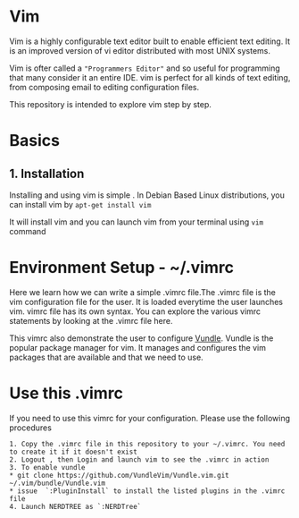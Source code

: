 # Vim

Vim is a highly configurable text editor built to enable efficient text editing. It is an improved version of vi editor distributed with most UNIX systems.

Vim is ofter called a `"Programmers Editor"` and so useful for programming that many consider it an entire IDE. vim is perfect for all kinds of text editing, from composing email to editing configuration files.
 

This repository is intended to explore vim step by step.
# Basics
## 1. Installation

Installing and using vim is simple . In Debian Based Linux distributions, you can install vim by
    `apt-get install vim`

It will install vim and you can launch vim from your terminal using `vim` command



# Environment Setup - ~/.vimrc 
 
Here we learn how we can write a simple .vimrc file.The .vimrc file is the vim configuration file for the user. It is loaded everytime the user launches vim. vimrc file has its own syntax. You can explore the various vimrc statements by looking at the .vimrc file here.

This vimrc also demonstrate the user to configure [Vundle](https://github.com/VundleVim/Vundle.vim). Vundle is the popular package manager for vim. It manages and configures the vim packages that are available and that we need to use.

# Use this .vimrc

If you need to use this vimrc for your configuration. Please use the following procedures

    1. Copy the .vimrc file in this repository to your ~/.vimrc. You need to create it if it doesn't exist
    2. Logout , then Login and launch vim to see the .vimrc in action
    3. To enable vundle
    * git clone https://github.com/VundleVim/Vundle.vim.git ~/.vim/bundle/Vundle.vim
    * issue  `:PluginInstall` to install the listed plugins in the .vimrc file
    4. Launch NERDTREE as `:NERDTree` 



